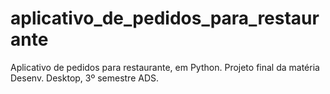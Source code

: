 # aplicativo_de_pedidos_para_restaurante
Aplicativo de pedidos para restaurante, em Python.  Projeto final da matéria Desenv. Desktop, 3º semestre ADS. 
